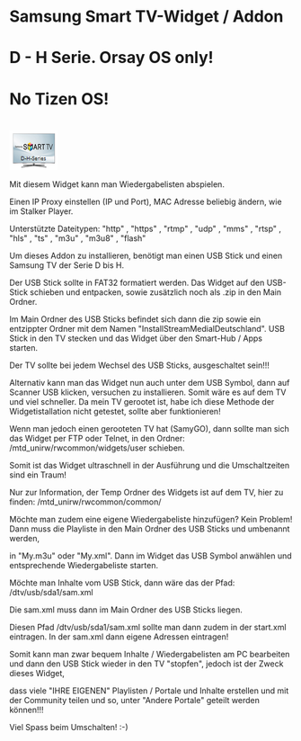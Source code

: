 # Samsung Smart TV-Widget / Addon
# D - H Serie. Orsay OS only!
# No Tizen OS!
#
![Stream Medial Deutschland](icon.png)

Mit diesem Widget kann man Wiedergabelisten abspielen.

Einen IP Proxy einstellen (IP und Port), MAC Adresse beliebig ändern, wie im Stalker Player.

Unterstützte Dateitypen: "http" , "https" , "rtmp" , "udp" , "mms" , "rtsp" , "hls" , "ts" , "m3u" , "m3u8" , "flash"

Um dieses Addon zu installieren, benötigt man einen USB Stick und einen Samsung TV der Serie D bis H.

Der USB Stick sollte in FAT32 formatiert werden. Das Widget auf den USB-Stick schieben und entpacken, sowie zusätzlich noch als .zip in den Main Ordner.

Im Main Ordner des USB Sticks befindet sich dann die zip sowie ein entzippter Ordner mit dem Namen "InstallStreamMedialDeutschland".
USB Stick in den TV stecken und das Widget über den Smart-Hub / Apps starten.

Der TV sollte bei jedem Wechsel des USB Sticks, ausgeschaltet sein!!!

Alternativ kann man das Widget nun auch unter dem USB Symbol, dann auf Scanner USB klicken, versuchen zu installieren.
Somit wäre es auf dem TV und viel schneller. Da mein TV gerootet ist, habe ich diese Methode der Widgetistallation nicht getestet, sollte aber funktionieren!

Wenn man jedoch einen gerooteten TV hat (SamyGO), dann sollte man sich das Widget per FTP oder Telnet, in den Ordner: /mtd_unirw/rwcommon/widgets/user schieben.

Somit ist das Widget ultraschnell in der Ausführung und die Umschaltzeiten sind ein Traum!


Nur zur Information, der Temp Ordner des Widgets ist auf dem TV, hier zu finden: 
/mtd_unirw/rwcommon/common/


Möchte man zudem eine eigene Wiedergabeliste hinzufügen?
Kein Problem!
Dann muss die Playliste in den Main Ordner des USB Sticks und umbenannt werden,

in "My.m3u" oder "My.xml".
Dann im Widget das USB Symbol anwählen und entsprechende Wiedergabeliste starten.

Möchte man Inhalte vom USB Stick, dann wäre das der Pfad: /dtv/usb/sda1/sam.xml

Die sam.xml muss dann im Main Ordner des USB Sticks liegen.

Diesen Pfad /dtv/usb/sda1/sam.xml sollte man dann zudem in der start.xml eintragen.
In der sam.xml dann eigene Adressen eintragen!

Somit kann man zwar bequem Inhalte / Wiedergabelisten am PC bearbeiten
und dann den USB Stick wieder in den TV "stopfen",
jedoch ist der Zweck dieses Widget, 

dass viele "IHRE EIGENEN" Playlisten / Portale und Inhalte erstellen und mit der Community teilen und so, unter "Andere Portale" geteilt werden können!!!



Viel Spass beim Umschalten! :-)